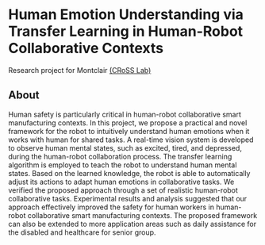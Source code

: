 # Human Emotion Understanding via Transfer Learning in Human-Robot Collaborative Contexts
Research project for Montclair [(CRoSS Lab)](https://msucrosslab.weebly.com/)
## About
Human safety is particularly critical in human-robot collaborative smart manufacturing contexts. In
this project, we propose a practical and novel framework for the robot to intuitively understand
human emotions when it works with human for shared tasks. A real-time vision system is developed to
observe human mental states, such as excited, tired, and depressed, during the human-robot
collaboration process. The transfer learning algorithm is employed to teach the robot to understand
human mental states. Based on the learned knowledge, the robot is able to automatically adjust its
actions to adapt human emotions in collaborative tasks. We verified the proposed approach through a
set of realistic human-robot collaborative tasks. Experimental results and analysis suggested that our
approach effectively improved the safety for human workers in human-robot collaborative smart
manufacturing contexts. The proposed framework can also be extended to more application areas such
as daily assistance for the disabled and healthcare for senior group.
